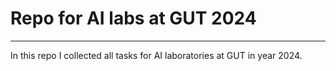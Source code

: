 # Repo for AI labs at GUT 2024

---

In this repo I collected all tasks for AI laboratories at GUT in year 2024.  
